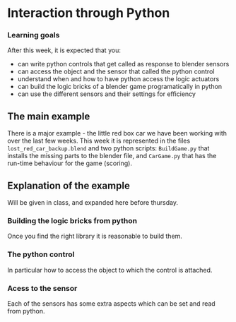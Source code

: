 # Interaction through Python

### Learning goals
After this week, it is expected that you:

* can write python controls that get called as response to blender sensors
* can access the object and the sensor that called the python control
* understand when and how to have python access the logic actuators
* can build the logic bricks of a blender game programatically in python
* can use the different sensors and their settings for efficiency

## The main example
There is a major example - the little red box car we have been working with over the last few weeks. This week it is represented in the files `lost_red_car_backup.blend` and two python scripts: `BuildGame.py` that installs the missing parts to the blender file, and `CarGame.py` that has the run-time behaviour for the game (scoring).

## Explanation of the example
Will be given in class, and expanded here before thursday.

### Building the logic bricks from python
Once you find the right library it is reasonable to build them.

### The python control
In particular how to access the object to which the control is attached. 

### Acess to the sensor
Each of the sensors has some extra aspects which can be set and read from python.





